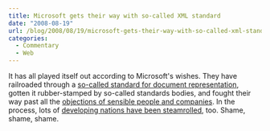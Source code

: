 ```yaml
---
title: Microsoft gets their way with so-called XML standard
date: "2008-08-19"
url: /blog/2008/08/19/microsoft-gets-their-way-with-so-called-xml-standard/
categories:
  - Commentary
  - Web
---
```

It has all played itself out according to Microsoft's wishes. They have railroaded through a [so-called standard for document representation][1], gotten it rubber-stamped by so-called standards bodies, and fought their way past all the [objections of sensible people and companies][2]. In the process, lots of [developing nations have been steamrolled][3], too. Shame, shame, shame.

 [1]: http://www.iso.org/iso/iso_catalogue/catalogue_tc/catalogue_detail.htm?csnumber=45515
 [2]: http://www.odfalliance.org/resources/Google%20XML%20Q%20%20A%20(2).pdf
 [3]: http://homembit.com/2008/08/openxml-end-of-story-appeals-rejected.html
